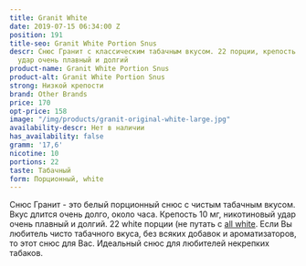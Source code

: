 ```yaml
---
title: Granit White
date: 2019-07-15 06:34:00 Z
position: 191
title-seo: Granit White Portion Snus
descr: Снюс Гранит с классическим табачным вкусом. 22 порции, крепость 10 мг. Никотиновый
  удар очень плавный и долгий
product-name: Granit White Portion Snus
product-alt: Granit White Portion Snus
strong: Низкой крепости
brand: Other Brands
price: 170
opt-price: 158
image: "/img/products/granit-original-white-large.jpg"
availability-descr: Нет в наличии
has_availability: false
gramm: '17,6'
nicotine: 10
portions: 22
taste: Табачный
form: Порционный, white
---
```


Снюс Гранит - это белый порционный снюс с чистым табачным вкусом.
Вкус длится очень долго, около часа.
Крепость 10 мг, никотиновый удар очень плавный и долгий. 22 white порции (не путать с [all white](/all-white-snus).
Если Вы любитель чисто табачного вкуса, без всяких добавок и ароматизаторов, то этот снюс для Вас.
Идеальный снюс для любителей некрепких табаков.